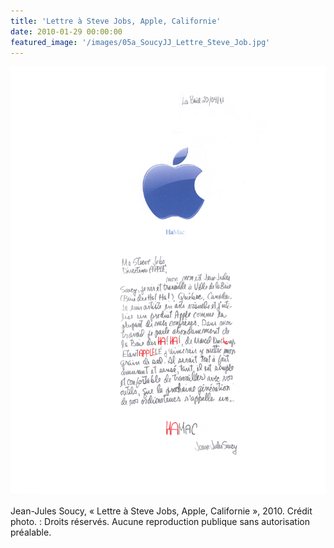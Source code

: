 ```yaml
---
title: 'Lettre à Steve Jobs, Apple, Californie'
date: 2010-01-29 00:00:00
featured_image: '/images/05a_SoucyJJ_Lettre_Steve_Job.jpg'
---
```


![](/images/05a_SoucyJJ_Lettre_Steve_Job.jpg)

Jean-Jules Soucy, « Lettre à Steve Jobs, Apple, Californie », 2010. Crédit photo. : Droits réservés. Aucune reproduction publique sans autorisation préalable.

